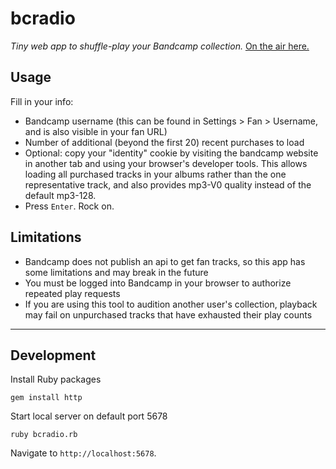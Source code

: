 # bcradio

_Tiny web app to shuffle-play your Bandcamp collection._ [On the air here.](http://bcradio.muskratworks.com)

## Usage

Fill in your info:
* Bandcamp username (this can be found in Settings > Fan > Username, and is also visible in your fan URL)
* Number of additional (beyond the first 20) recent purchases to load
* Optional: copy your "identity" cookie by visiting the bandcamp website in another tab and using your browser's developer tools. This allows loading all purchased tracks in your albums rather than the one representative track, and also provides mp3-V0 quality instead of the default mp3-128.
* Press `Enter`. Rock on.

## Limitations

* Bandcamp does not publish an api to get fan tracks, so this app has some limitations and may break in the future
* You must be logged into Bandcamp in your browser to authorize repeated play requests
* If you are using this tool to audition another user's collection, playback may fail on unpurchased tracks that have exhausted their play counts

-------------
## Development

Install Ruby packages
```
gem install http
````

Start local server on default port 5678
```
ruby bcradio.rb
```

Navigate to `http://localhost:5678`. 
